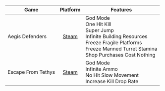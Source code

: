 Game              | Platform                                            | Features
------------------|:---------------------------------------------------:|---------
Aegis Defenders   | [Steam](https://store.steampowered.com/app/371140)| God Mode<br>One Hit Kill<br>Super Jump<br>Infinite Building Resources<br>Freeze Fragile Platforms<br>Freeze Manned Turret Stamina<br>Shop Purchases Cost Nothing
Escape From Tethys| [Steam](https://store.steampowered.com/app/822540)| God Mode<br>Infinite Ammo<br>No Hit Slow Movement <br>Increase Kill Drop Rate
